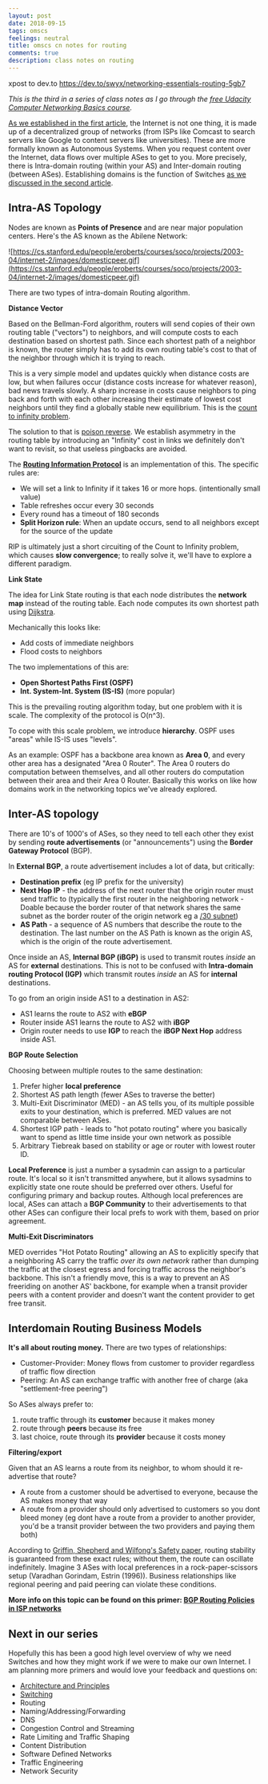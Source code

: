 ```yaml
---
layout: post
date: 2018-09-15
tags: omscs
feelings: neutral
title: omscs cn notes for routing
comments: true
description: class notes on routing
---
```


xpost to dev.to https://dev.to/swyx/networking-essentials-routing-5gb7
 
 

*This is the third in a series of class notes as I go through the [free Udacity Computer Networking Basics course](https://www.udacity.com/course/computer-networking--ud436).*

[As we established in the first article](https://dev.to/swyx/networking-essentials-architecture-and-principles-2g5e), the Internet is not one thing, it is made up of a decentralized group of networks (from ISPs like Comcast to search servers like Google to  content servers like universities). These are more formally known as Autonomous Systems. When you request content over the Internet, data flows over multiple ASes to get to you. More precisely, there is Intra-domain routing (within your AS) and Inter-domain routing (between ASes). Establishing domains is the function of Switches [as we discussed in the second article](https://dev.to/swyx/networking-essentials-switching-3eba).

## Intra-AS Topology

Nodes are known as **Points of Presence** and are near major population centers. Here's the AS known as the Abilene Network:

![https://cs.stanford.edu/people/eroberts/courses/soco/projects/2003-04/internet-2/images/domesticpeer.gif](https://cs.stanford.edu/people/eroberts/courses/soco/projects/2003-04/internet-2/images/domesticpeer.gif)

There are two types of intra-domain Routing algorithm.

**Distance Vector**

Based on the Bellman-Ford algorithm, routers will send copies of their own routing table ("vectors") to neighbors, and will compute costs to each destination based on shortest path. Since each shortest path of a neighbor is known, the router simply has to add its own routing table's cost to that of the neighbor through which it is trying to reach.

This is a very simple model and updates quickly when distance costs are low, but when failures occur (distance costs increase for whatever reason), bad news travels slowly. A sharp increase in costs cause neighbors to ping back and forth with each other increasing their estimate of lowest cost neighbors until they find a globally stable new equilibrium. This is the [count to infinity problem](http://www.ques10.com/p/3796/what-is-count-to-infinity-problem-in-distance-vect/).

The solution to that is [poison reverse](https://searchnetworking.techtarget.com/definition/poison-reverse). We establish asymmetry in the routing table by introducing an "Infinity" cost in links we definitely don't want to revisit, so that useless pingbacks are avoided.

The **[Routing Information Protocol](https://en.wikipedia.org/wiki/Routing_Information_Protocol)** is an implementation of this. The specific rules are:

- We will set a link to Infinity if it takes 16 or more hops. (intentionally small value) 
- Table refreshes occur every 30 seconds
- Every round has a timeout of 180 seconds
- **Split Horizon rule**: When an update occurs, send to all neighbors except for the source of the update

RIP is ultimately just a short circuiting of the Count to Infinity problem, which causes **slow convergence**; to really solve it, we'll have to explore a different paradigm.

**Link State**

The idea for Link State routing is that each node distributes the **network map** instead of the routing table. Each node computes its own shortest path using [Dijkstra](https://en.wikipedia.org/wiki/Dijkstra%27s_algorithm).

Mechanically this looks like:

- Add costs of immediate neighbors
- Flood costs to neighbors

The two implementations of this are:

- **Open Shortest Paths First (OSPF)**
- **Int. System-Int. System (IS-IS)** (more popular)

This is the prevailing routing algorithm today, but one problem with it is scale. The complexity of the protocol is O(n^3).

To cope with this scale problem, we introduce **hierarchy**. OSPF uses "areas" while IS-IS uses "levels".

As an example: OSPF has a backbone area known as **Area 0**, and every other area has a designated "Area 0 Router". The Area 0 routers do computation between themselves, and all other routers do computation between their area and their Area 0 Router. Basically this works on like how domains work in the networking topics we've already explored.

## Inter-AS topology

There are 10's of 1000's of ASes, so they need to tell each other they exist by sending **route advertisements** (or "announcements") using the **Border Gateway Protocol** (BGP).

In **External BGP**, a route advertisement includes a lot of data, but critically:

- **Destination prefix** (eg IP prefix for the university)
- **Next Hop IP** - the address of the next router that the origin router must send traffic to (typically the first router in the neighboring network - Doable because the border router of that network shares the same subnet as the border router of the origin network eg a [/30 subnet](https://www.petri.com/how-30-and-32-bit-ip-subnet-masks-can-help-with-cisco-networking))
- **AS Path** - a sequence of AS numbers that describe the route to the destination. The last number on the AS Path is known as the origin AS, which is the origin of the route advertisement.

Once inside an AS, **Internal BGP (iBGP)** is used to transmit routes *inside* an AS for **external** destinations. This is not to be confused with **Intra-domain routing Protocol (IGP)** which transmit routes *inside* an AS for **internal** destinations. 

To go from an origin inside AS1 to a destination in AS2:

- AS1 learns the route to AS2 with **eBGP**
- Router inside AS1 learns the route to AS2 with **iBGP**
- Origin router needs to use **IGP** to reach the **iBGP Next Hop** address inside AS1.

**BGP Route Selection**

Choosing between multiple routes to the same destination:

1. Prefer higher **local preference**
2. Shortest AS path length (fewer ASes to traverse the better)
3. Multi-Exit Discriminator (MED) - an AS tells you, of its multiple possible exits to your destination, which is preferred. MED values are not comparable between ASes.
4. Shortest IGP path - leads to "hot potato routing" where you basically want to spend as little time inside your own network as possible
5. Arbitrary Tiebreak based on stability or age or router with lowest router ID.

**Local Preference** is just a number a sysadmin can assign to a particular route. It's local so it isn't transmitted anywhere, but it allows sysadmins to explicitly state one route should be preferred over others. Useful for configuring primary and backup routes. Although local preferences are local, ASes can attach a **BGP Community** to their advertisements to that other ASes can configure their local prefs to work with them, based on prior agreement.

**Multi-Exit Discriminators** 

MED overrides "Hot Potato Routing" allowing an AS to explicitly specify that a neighboring AS carry the traffic *over its own network* rather than dumping the traffic at the closest egress and forcing traffic across the neighbor's backbone. This isn't a friendly move, this is a way to prevent an AS freeriding on another AS' backbone, for example when a transit provider peers with a content provider and doesn't want the content provider to get free transit.

## Interdomain Routing Business Models

**It's all about routing money.** There are two types of relationships:

- Customer-Provider: Money flows from customer to provider regardless of traffic flow direction
- Peering: An AS can exchange traffic with another free of charge (aka "settlement-free peering")

So ASes always prefer to:

1. route traffic through its **customer** because it makes money
2. route through **peers** because its free
3. last choice, route through its **provider** because it costs money

**Filtering/export**

Given that an AS learns a route from its neighbor, to whom should it re-advertise that route?

- A route from a customer should be advertised to everyone, because the AS makes money that way
- A route from a provider should only advertised to customers so you dont bleed money (eg dont have a route from a provider to another provider, you'd be a transit provider between the two providers and paying them both)

According to [Griffin, Shepherd and Wilfong's Safety paper](https://people.eecs.berkeley.edu/~istoica/classes/cs268/05/papers/GSW02.pdf), routing stability is guaranteed from these exact rules; without them, the route can oscillate indefinitely. Imagine 3 ASes with local preferences in a rock-paper-scissors setup (Varadhan Gorindam, Estrin (1996)). Business relationships like regional peering and paid peering can violate these conditions.

**More info on this topic can be found on this primer: [BGP Routing Policies in ISP networks](https://www.cs.princeton.edu/~jrex/papers/policies.pdf)**


## Next in our series

Hopefully this has been a good high level overview of why we need Switches and how they might work if we were to make our own Internet. I am planning more primers and would love your feedback and questions on:

- [Architecture and Principles](https://dev.to/swyx/networking-essentials-architecture-and-principles-2g5e)
- [Switching](https://dev.to/swyx/networking-essentials-switching-3eba)
- Routing
- Naming/Addressing/Forwarding
- DNS
- Congestion Control and Streaming
- Rate Limiting and Traffic Shaping
- Content Distribution
- Software Defined Networks
- Traffic Engineering
- Network Security
